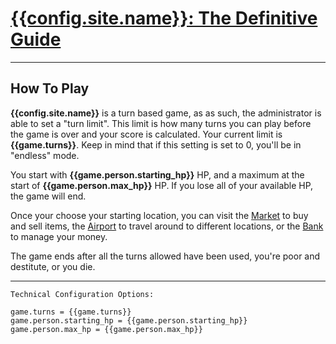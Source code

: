 # [{{config.site.name}}: The Definitive Guide](/manual)

---

## How To Play
__{{config.site.name}}__ is a turn based game, as as such, the administrator is able to set a "turn limit".  This limit is how many turns you can play before the game is over and your score is calculated.  Your current limit is __{{game.turns}}__.  Keep in mind that if this setting is set to 0, you'll be in "endless" mode.

You start with __{{game.person.starting_hp}}__ HP, and a maximum at the start of __{{game.person.max_hp}}__ HP.  If you lose all of your available HP, the game will end.

Once your choose your starting location, you can visit the [Market](/manual/market) to buy and sell items, the [Airport](/manual/airport) to travel around to different locations, or the [Bank](/manual/bank) to manage your money.

The game ends after all the turns allowed have been used, you're poor and destitute, or you die.

---

```
Technical Configuration Options:

game.turns = {{game.turns}}
game.person.starting_hp = {{game.person.starting_hp}}
game.person.max_hp = {{game.person.max_hp}}
```
